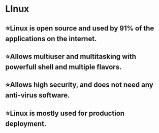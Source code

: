 # LInux

## ⭐Linux is open source and used by 91% of the applications on the internet.

## ⭐Allows multiuser and multitasking with powerfull shell and multiple flavors.

## ⭐Allows high security, and does not need any anti-virus software.

## ⭐Linux is mostly used for production deployment.
